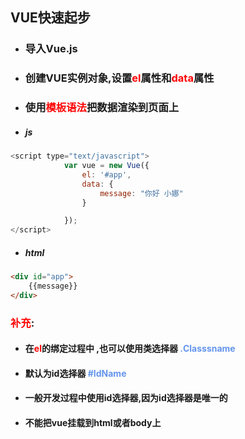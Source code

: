 ## VUE快速起步





- ### 导入Vue.js 

- ### 创建VUE实例对象,设置<font color='red'>el</font>属性和<font color='red'>data</font>属性

- ### 使用<font color='red'>模板语法</font>把数据渲染到页面上





- ##### js

```js
<script type="text/javascript">
			var vue = new Vue({
				el: '#app',
				data: {
					message: "你好 小娜"
				}

			});
</script>
```



- ##### html

```html
<div id="app">
	{{message}}
</div>
```







### <font color='red'>补充</font>:

- ####  在<font color='red'>el</font>的绑定过程中 ,也可以使用类选择器  <font color='cornflowerblue'>.Classsname</font> 

- ####  默认为id选择器 <font color='cornflowerblue'>#IdName</font> 

- #### 一般开发过程中使用id选择器,因为id选择器是唯一的

- #### 不能把vue挂载到html或者body上

